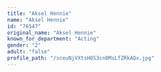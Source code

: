 ```yaml
---
title: "Aksel Hennie"
name: "Aksel Hennie"
id: "76547"
original_name: "Aksel Hennie"
known_for_department: "Acting"
gender: "2"
adult: "false"
profile_path: "/sceuNjVXtsHOS3cn0MsLfZRkAQx.jpg"
---
```

